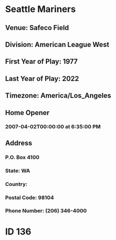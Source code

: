 # Seattle Mariners
## Venue: Safeco Field
## Division: American League West
## First Year of Play: 1977
## Last Year of Play: 2022
## Timezone: America/Los_Angeles
## Home Opener
### 2007-04-02T00:00:00 at 6:35:00 PM
## Address
### P.O. Box 4100
### State: WA
### Country: 
### Postal Code: 98104
### Phone Number: (206) 346-4000
# ID 136